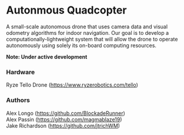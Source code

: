# Autonmous Quadcopter
A small-scale autonomous drone that uses camera data and visual odometry algorithms for indoor navigation. Our goal is to develop a computationally-lightweight system that will allow the drone to operate autonomously using solely its on-board computing resources.  
  
**Note: Under active development**  
  
### Hardware
Ryze Tello Drone (https://www.ryzerobotics.com/tello)  

### Authors
Alex Longo (https://github.com/BlockadeRunner)  
Alex Passin (https://github.com/magmablaze19)  
Jake Richardson (https://github.com/jtrichWM)  
